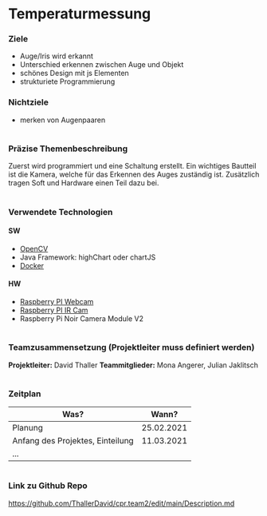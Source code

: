 # Temperaturmessung

### Ziele
- Auge/Iris wird erkannt
- Unterschied erkennen zwischen Auge und Objekt
- schönes Design mit js Elementen 
- strukturiete Programmierung 

### Nichtziele
- merken von Augenpaaren


# 
### Präzise Themenbeschreibung 
Zuerst wird programmiert und eine Schaltung erstellt.
Ein wichtiges Bautteil ist die Kamera, welche für das Erkennen des Auges zuständig ist. 
Zusätzlich tragen Soft und Hardware einen Teil dazu bei. 

#

### Verwendete Technologien

#### SW
- [OpenCV](https://opencv.org/)
- Java Framework: highChart oder chartJS
- [Docker](www.docker.com)
 
#### HW
- [Raspberry PI Webcam](https://at.rs-online.com/web/p/raspberry-pi-kameras/9132664/)
- [Raspberry PI IR Cam](https://at.rs-online.com/web/p/raspberry-pi-kameras/9132673/)
- Raspberry Pi Noir Camera Module V2

#

### Teamzusammensetzung (Projektleiter muss definiert werden)
**Projektleiter:** David Thaller
**Teammitglieder:** Mona Angerer, Julian Jaklitsch

#

### Zeitplan 
| Was?                                  | Wann?         |
| -------------                         |-------------  | 
| Planung                               | 25.02.2021    |
| Anfang des Projektes, Einteilung      | 11.03.2021    |   
| ...                                   |               |  


#

### Link zu Github Repo
https://github.com/ThallerDavid/cpr.team2/edit/main/Description.md

